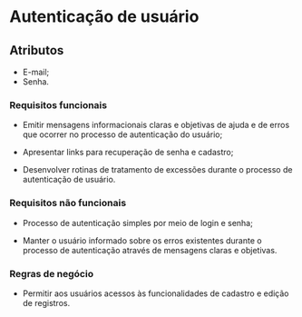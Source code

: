 # Autenticação de usuário

## Atributos
* E-mail;
* Senha.

### Requisitos funcionais
* Emitir mensagens informacionais claras e objetivas de ajuda e de erros que ocorrer no processo de autenticação do usuário;

* Apresentar links para recuperação de senha e cadastro;

* Desenvolver rotinas de tratamento de excessões durante o processo de autenticação de usuário. 

### Requisitos não funcionais
* Processo de autenticação simples por meio de login e senha;

* Manter o usuário informado sobre os erros existentes durante o processo de autenticação através de mensagens claras e objetivas.

### Regras de negócio
* Permitir aos usuários acessos às funcionalidades de cadastro e edição de registros.

